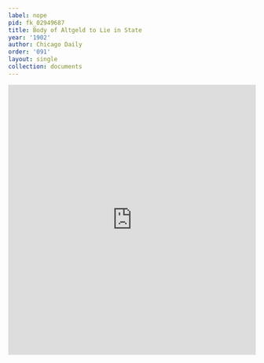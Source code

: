 ```yaml
---
label: nope
pid: fk_02949687
title: Body of Altgeld to Lie in State
year: '1902'
author: Chicago Daily
order: '091'
layout: single
collection: documents
---
```

<iframe src="https://northwestern.app.box.com/embed/s/l1gwqjd1etwou1kopmj5r8rx5e4qyvxs?sortColumn=date&view=list" width="100%" height="550" frameborder="0" allowfullscreen webkitallowfullscreen msallowfullscreen></iframe>
